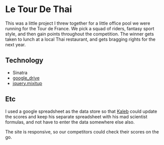 # Le Tour De Thai

This was a little project I threw together for a little office pool we were running for the Tour de France. We pick a squad of riders, fantasy sport style, and then gain points throughout the competition. The winner gets taken to lunch at a local Thai restaurant, and gets bragging rights for the next year.

## Technology

+ Sinatra
+ [google_drive](https://github.com/gimite/google-drive-ruby)
+ [jquery.mixitup](http://mixitup.io)

## Etc

I used a google spreadsheet as the data store so that [Kaleb](https://twitter.com/kalebnimz) could update the scores and keep his separate spreadsheet with his mad scientist formulas, and not have to enter the data somewhere else also.

The site is responsive, so our competitors could check their scores on the go.
